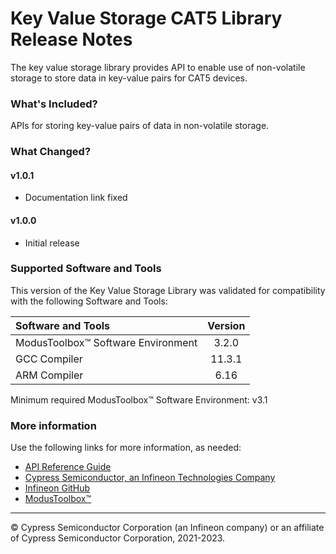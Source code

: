 # Key Value Storage CAT5 Library Release Notes
The key value storage library provides API to enable use of non-volatile storage to store data in key-value pairs for CAT5 devices.

### What's Included?
APIs for storing key-value pairs of data in non-volatile storage.

### What Changed?
#### v1.0.1
* Documentation link fixed
#### v1.0.0
* Initial release

### Supported Software and Tools
This version of the Key Value Storage Library was validated for compatibility with the following Software and Tools:

| Software and Tools                        | Version |
| :---                                      | :----:  |
| ModusToolbox™ Software Environment        | 3.2.0   |
| GCC Compiler                              | 11.3.1  |
| ARM Compiler                              | 6.16    |

Minimum required ModusToolbox™ Software Environment: v3.1

### More information
Use the following links for more information, as needed:
* [API Reference Guide](https://infineon.github.io/kv-store-cat5/html/modules.html)
* [Cypress Semiconductor, an Infineon Technologies Company](http://www.cypress.com)
* [Infineon GitHub](https://github.com/infineon)
* [ModusToolbox™](https://www.cypress.com/products/modustoolbox-software-environment)

---
© Cypress Semiconductor Corporation (an Infineon company) or an affiliate of Cypress Semiconductor Corporation, 2021-2023.
